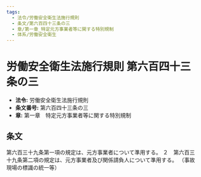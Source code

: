 ```yaml
---
tags:
  - 法令/労働安全衛生法施行規則
  - 条文/第六百四十三条の三
  - 章/第一章_特定元方事業者等に関する特別規制
  - 体系/労働安全衛生
---
```

# 労働安全衛生法施行規則 第六百四十三条の三

- **法令:** 労働安全衛生法施行規則
- **条文番号:** 第六百四十三条の三
- **章:** 第一章　特定元方事業者等に関する特別規制

## 条文
第六百三十九条第一項の規定は、元方事業者について準用する。
２　第六百三十九条第二項の規定は、元方事業者及び関係請負人について準用する。
（事故現場の標識の統一等）


